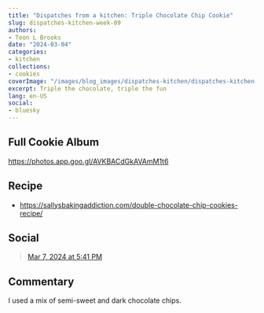```yaml
---
title: "Dispatches from a kitchen: Triple Chocolate Chip Cookie"
slug: dispatches-kitchen-week-09
authors:
- Teon L Brooks
date: "2024-03-04"
categories:
- kitchen
collections:
- cookies
coverImage: "/images/blog_images/dispatches-kitchen/dispatches-kitchen-week-09.jpg"
excerpt: Triple the chocolate, triple the fun
lang: en-US
social:
- bluesky
---
```


<script> import Callout from '$lib/components/Callout.svelte'; </script>

<Callout>
<h2>Full Cookie Album</h2>

<https://photos.app.goo.gl/AVKBACdGkAVAmM1t6>
</Callout>

## Recipe

- https://sallysbakingaddiction.com/double-chocolate-chip-cookies-recipe/

## Social

<blockquote class="bluesky-embed" data-bluesky-uri="at://did:plc:yl7wcldipsfnjdww2jg5mnrv/app.bsky.feed.post/3kn5b5q5qpu2n" data-bluesky-cid="bafyreihyyqtfjik2ackiwk3itcrbys2odpz3j2of4i56hujmp5i4feg75i"><a href="https://bsky.app/profile/did:plc:yl7wcldipsfnjdww2jg5mnrv/post/3kn5b5q5qpu2n?ref_src=embed">Mar 7, 2024 at 5:41 PM</a></blockquote>

## Commentary

I used a mix of semi-sweet and dark chocolate chips.

